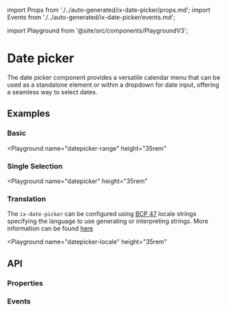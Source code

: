 import Props from './../auto-generated/ix-date-picker/props.md';
import Events from './../auto-generated/ix-date-picker/events.md';

import Playground from '@site/src/components/PlaygroundV3';

# Date picker
<!-- introduction start -->
The date picker component provides a versatile calendar menu that can be used as a standalone element or within a dropdown for date input, offering a seamless way to select dates.
<!-- introduction end -->

## Examples 

### Basic

<Playground
  name="datepicker-range" 
  height="35rem"
  >
</Playground>

### Single Selection

<Playground
  name="datepicker" 
  height="35rem"
  >
</Playground>

### Translation

The `ix-date-picker` can be configured using [BCP 47](https://tools.ietf.org/html/rfc5646) locale strings specifying the language to use generating or interpreting strings. More information can be found [here](https://moment.github.io/luxon/#/intl?id=default-locale)

<Playground
  name="datepicker-locale" 
  height="35rem" 
  >
</Playground>

## API

### Properties

<Props />

### Events

<Events />

